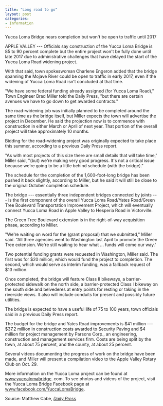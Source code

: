 ```yaml
---
title: "Long road to go"
layout: post
categories:
- Information
---
```


Yucca Loma Bridge nears completion but won't be open to traffic until 2017

APPLE VALLEY --- Officials say construction of the Yucca Loma Bridge is 85 to 90 percent complete but the entire project won't be fully done until late 2017 due to administrative challenges that have delayed the start of the Yucca Loma Road widening project.

With that said, town spokeswoman Charlene Engeron added that the bridge spanning the Mojave River could be open to traffic in early 2017, even if the widening of Yucca Loma Road isn't concluded at that time.

"We have some federal funding already assigned (for Yucca Loma Road)," Town Engineer Brad Miller told the Daily Press, "but there are certain avenues we have to go down to get awarded contracts."

The road-widening job was initially planned to be completed around the same time as the bridge itself, but Miller expects the town will advertise the project in December. He said the projection now is to commence with construction in either March or April of next year. That portion of the overall project will take approximately 10 months.

Bidding for the road-widening project was originally expected to take place this summer, according to a previous Daily Press report.

"As with most projects of this size there are small details that will take time," Miller said, "(but) we're making very good progress. It's not a critical issue because we're going to be a little behind schedule (with the bridge)."

The schedule for the completion of the 1,600-foot-long bridge has been pushed it back slightly, according to Miller, but he said it will still be close to the original October completion schedule.

The bridge --- essentially three independent bridges connected by joints --- is the first component of the overall Yucca Loma Road/Yates Road/Green Tree Boulevard Transportation Improvement Project, which will eventually connect Yucca Loma Road in Apple Valley to Hesperia Road in Victorville.

The Green Tree Boulevard extension is in the right-of-way acquisition phase, according to Miller.

"We're waiting on word for the (grant proposal) that we submitted," Miller said. "All three agencies went to Washington last April to promote the Green Tree extension. We're still waiting to hear what ... funds will come our way."

Two potential funding grants were requested in Washington, Miller said. The first was for $20 million, which would fund the project to completion. The second, which would serve as interim funding, was a fallback request of $13 million.

Once completed, the bridge will feature Class II bikeways, a barrier-protected sidewalk on the north side, a barrier-protected Class I bikeway on the south side and belvederes at entry points for resting or taking in the riverside views. It also will include conduits for present and possibly future utilities.

The bridge is expected to have a useful life of 75 to 100 years, town officials said in a previous Daily Press report.

The budget for the bridge and Yates Road improvements is $41 million --- $37.2 million in construction costs awarded to Security Paving and $4 million for project management by Parsons Corp., an engineering, construction and management services firm. Costs are being split by the town, at about 75 percent, and the county, at about 25 percent.

Several videos documenting the progress of work on the bridge have been made, and Miller will present a compilation video to the Apple Valley Rotary Club on Oct. 29.

More information on the Yucca Loma project can be found at www.yuccalomabridge. com. To see photos and videos of the project, visit the Yucca Loma Bridge Facebook page at www.facebook.com/YuccaLomaBridge.

Source: Matthew Cabe, [*Daily Press*](https://www.vvdailypress.com)
